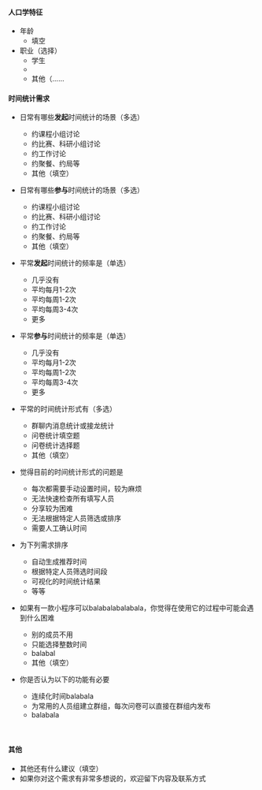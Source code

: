 #### 人口学特征

* 年龄
  * 填空
* 职业（选择）
  * 学生
  * 
  * 其他（……



#### 时间统计需求

* 日常有哪些**发起**时间统计的场景（多选）
  * 约课程小组讨论
  * 约比赛、科研小组讨论
  * 约工作讨论
  * 约聚餐、约局等
  * 其他（填空）
  
* 日常有哪些**参与**时间统计的场景（多选）

  * 约课程小组讨论
  * 约比赛、科研小组讨论
  * 约工作讨论
  * 约聚餐、约局等
  * 其他（填空）
  
* 平常**发起**时间统计的频率是（单选）

  * 几乎没有
  * 平均每月1-2次
  * 平均每周1-2次
  * 平均每周3-4次
  * 更多
  
* 平常**参与**时间统计的频率是（单选）

  * 几乎没有
  * 平均每月1-2次
  * 平均每周1-2次
  * 平均每周3-4次
  * 更多
  
* 平常的时间统计形式有（多选）

  * 群聊内消息统计或接龙统计
  * 问卷统计填空题
  * 问卷统计选择题
  * 其他（填空）
  
* 觉得目前的时间统计形式的问题是

  * 每次都需要手动设置时间，较为麻烦
  * 无法快速检查所有填写人员
  * 分享较为困难
  * 无法根据特定人员筛选或排序
  * 需要人工确认时间

* 为下列需求排序

  * 自动生成推荐时间
  * 根据特定人员筛选时间段
  * 可视化的时间统计结果
  * 等等

* 如果有一款小程序可以balabalabalabala，你觉得在使用它的过程中可能会遇到什么困难

  * 别的成员不用
  * 只能选择整数时间
  * balabal
  * 其他（填空）

* 你是否认为以下的功能有必要

  * 连续化时间balabala
  * 为常用的人员组建立群组，每次问卷可以直接在群组内发布
  * balabala

  ​	





#### 其他

* 其他还有什么建议（填空）
* 如果你对这个需求有非常多想说的，欢迎留下内容及联系方式



